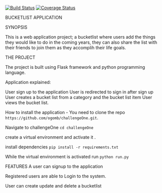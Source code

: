 [![Build Status](https://travis-ci.org/ogomb/challengeOne.svg?branch=master)](https://travis-ci.org/ogomb/challengeOne)  [![Coverage Status](https://coveralls.io/repos/github/ogomb/challengeOne/badge.svg?branch=master)](https://coveralls.io/github/ogomb/challengeOne?branch=master)

BUCKETLIST APPLICATION

SYNOPSIS

This is a web application project; a bucketlist where users add the things they would like to do
in the coming years, they can also share the list with their friends to join them as they accomplih their life goals.

THE PROJECT

The project is built using Flask framework and python programming language.

Application explained:

User sign up to the application
User is redirected to sign in after sign up
User creates a bucket list from a category and the bucket list item
User views the bucket list.


How to install the application
		-
You need to clone the repo `https://github.com/ogomb/challengeOne.git`.

Navigate to challengeOne `cd challengeOne`

create a virtual environment and activate it .

install dependencies `pip install -r requirements.txt`

While the virtual environment is activated run `python run.py`

FEATURES
A user can signup to the application

Registered users are able to Login to the system.

User can create update and delete a bucketlist





